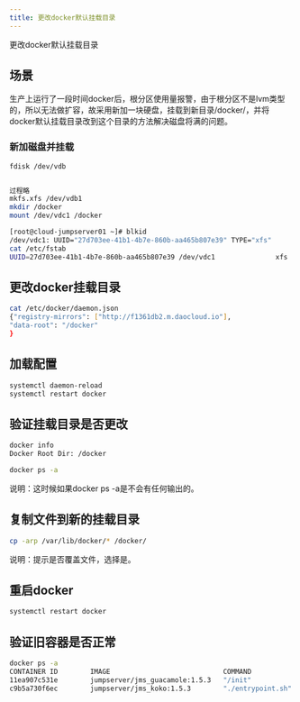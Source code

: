 ```yaml
---
title: 更改docker默认挂载目录
---
```

更改docker默认挂载目录

## 场景

生产上运行了一段时间docker后，根分区使用量报警，由于根分区不是lvm类型的，所以无法做扩容，故采用新加一块硬盘，挂载到新目录/docker/，并将docker默认挂载目录改到这个目录的方法解决磁盘将满的问题。

### 新加磁盘并挂载

```bash
fdisk /dev/vdb


过程略
mkfs.xfs /dev/vdb1
mkdir /docker
mount /dev/vdc1 /docker
```

```bash
[root@cloud-jumpserver01 ~]# blkid 
/dev/vdc1: UUID="27d703ee-41b1-4b7e-860b-aa465b807e39" TYPE="xfs" 
cat /etc/fstab 
UUID=27d703ee-41b1-4b7e-860b-aa465b807e39 /dev/vdc1               xfs     defaults        1 1
```

## 更改docker挂载目录

```bash
cat /etc/docker/daemon.json 
{"registry-mirrors": ["http://f1361db2.m.daocloud.io"],
"data-root": "/docker"
}
```

## 加载配置

```bash
systemctl daemon-reload
systemctl restart docker
```

## 验证挂载目录是否更改

```bash
docker info
Docker Root Dir: /docker

```

```bash
docker ps -a
```

说明：这时候如果docker ps -a是不会有任何输出的。

## 复制文件到新的挂载目录

```bash
cp -arp /var/lib/docker/* /docker/
```

说明：提示是否覆盖文件，选择是。

## 重启docker

```bash
systemctl restart docker
```

## 验证旧容器是否正常

```bash
docker ps -a
CONTAINER ID        IMAGE                            COMMAND             CREATED             STATUS              PORTS                                              NAMES
11ea907c531e        jumpserver/jms_guacamole:1.5.3   "/init"             12 months ago       Up 4 minutes        127.0.0.1:8081->8080/tcp                           jms_guacamole
c9b5a730f6ec        jumpserver/jms_koko:1.5.3        "./entrypoint.sh"   12 months ago       Up 4 minutes        0.0.0.0:2222->2222/tcp, 127.0.0.1:5000->5000/tcp   jms_koko
```
